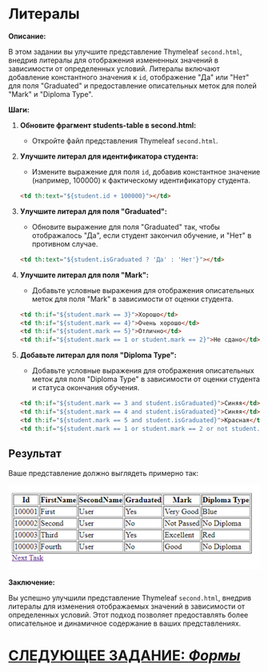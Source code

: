 # Литералы

**Описание:**

В этом задании вы улучшите представление Thymeleaf `second.html`, внедрив литералы для отображения измененных значений в зависимости от определенных условий. Литералы включают добавление константного значения к `id`, отображение "Да" или "Нет" для поля "Graduated" и предоставление описательных меток для полей "Mark" и "Diploma Type".

**Шаги:**

1. **Обновите фрагмент students-table в second.html:**
   - Откройте файл представления Thymeleaf `second.html`.

2. **Улучшите литерал для идентификатора студента:**
   - Измените выражение для поля `id`, добавив константное значение (например, 100000) к фактическому идентификатору студента.

   ```html
   <td th:text="${student.id + 100000}"></td>
   ```

3. **Улучшите литерал для поля "Graduated":**
   - Обновите выражение для поля "Graduated" так, чтобы отображалось "Да", если студент закончил обучение, и "Нет" в противном случае.

   ```html
   <td th:text="${student.isGraduated ? 'Да' : 'Нет'}"></td>
   ```

4. **Улучшите литерал для поля "Mark":**
   - Добавьте условные выражения для отображения описательных меток для поля "Mark" в зависимости от оценки студента.

   ```html
   <td th:if="${student.mark == 3}">Хорошо</td>
   <td th:if="${student.mark == 4}">Очень хорошо</td>
   <td th:if="${student.mark == 5}">Отлично</td>
   <td th:if="${student.mark == 1 or student.mark == 2}">Не сдано</td>
   ```

5. **Добавьте литерал для поля "Diploma Type":**
   - Добавьте условные выражения для отображения описательных меток для поля "Diploma Type" в зависимости от оценки студента и статуса окончания обучения.

   ```html
   <td th:if="${student.mark == 3 and student.isGraduated}">Синяя</td>
   <td th:if="${student.mark == 4 and student.isGraduated}">Синяя</td>
   <td th:if="${student.mark == 5 and student.isGraduated}">Красная</td>
   <td th:if="${student.mark == 1 or student.mark == 2 or not student.isGraduated}">Нет диплома</td>
   ```

## Результат
Ваше представление должно выглядеть примерно так:

![second-view-enhanced.png](../../../srcs/a-thymeleaf/second-view-enhanced.png)

**Заключение:**

Вы успешно улучшили представление Thymeleaf `second.html`, внедрив литералы для изменения отображаемых значений в зависимости от определенных условий. Этот подход позволяет предоставлять более описательное и динамичное содержание в ваших представлениях.

# [СЛЕДУЮЩЕЕ ЗАДАНИЕ: *Формы*](forms.md)
